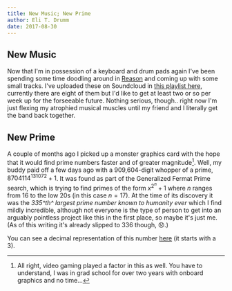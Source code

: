 ```yaml
---
title: New Music; New Prime
author: Eli T. Drumm
date: 2017-08-30
---
```


## New Music

Now that I'm in possession of a keyboard and drum pads again I've been spending some time doodling around in [Reason](https://en.wikipedia.org/wiki/Reason_(software)) and coming up with some small tracks. I've uploaded these on Soundcloud in [this playlist here](https://soundcloud.com/dteli/sets/inane-reason-sketches), currently there are eight of them but I'd like to get at least two or so per week up for the forseeable future. Nothing serious, though.. right now I'm just flexing my atrophied musical muscles until my friend and I literally get the band back together.



## New Prime

A couple of months ago I picked up a monster graphics card with the hope that it would find prime numbers faster and of greater magnitude[^1]. Well, my buddy paid off a few days ago with a 909,604-digit whopper of a prime, $8704114^{131072}+1$. It was found as part of the Generalized Fermat Prime search, which is trying to find primes of the form $x^{2^n}+1$ where $n$ ranges from 16 to the low 20s (in this case $n=17$). At the time of its discovery it was the *335^th^ largest prime number known to humanity ever* which I find mildly incredible, although not everyone is the type of person to get into an arguably pointless project like this in the first place, so maybe it's just me. (As of this writing it's already slipped to 336 though, 😞.)


You can see a decimal representation of this number [here](http://www.primegrid.com/primes/?section=decimal&primeid=100557) (it starts with a 3).


[^1]: All right, video gaming played a factor in this as well. You have to understand, I was in grad school for over two years with onboard graphics and no time...
